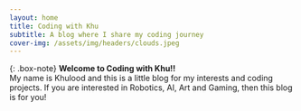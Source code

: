 ```yaml
---
layout: home
title: Coding with Khu
subtitle: A blog where I share my coding journey
cover-img: /assets/img/headers/clouds.jpeg
---
```


{: .box-note}
**Welcome to Coding with Khu!!** <br/>
My name is Khulood and this is a little blog for my interests and coding projects.
If you are interested in Robotics, AI, Art and Gaming, then this blog is for you!
